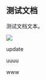 ## 测试文档

测试文档文本。

![](https://mypage.yuxing138.top/picture/b79b536f625ef34cd87eb0e5bb15f4ce/2024-11-25-02-22-58-image.png)

update

uuuu

www